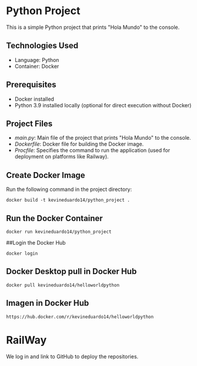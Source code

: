 # Python Project

This is a simple Python project that prints "Hola Mundo" to the console.

## Technologies Used
- Language: Python
- Container: Docker

## Prerequisites
- Docker installed
- Python 3.9 installed locally (optional for direct execution without Docker)

## Project Files
- *main.py*: Main file of the project that prints "Hola Mundo" to the console.
- *Dockerfile*: Docker file for building the Docker image.
- *Procfile*: Specifies the command to run the application (used for deployment on platforms like Railway).

## Create Docker Image

Run the following command in the project directory:

~~~
docker build -t kevineduardo14/python_project .
~~~
## Run the Docker Container
~~~
docker run kevineduardo14/python_project
~~~

##Login the Docker Hub
~~~
docker login
~~~
## Docker Desktop pull in Docker Hub
~~~
docker pull kevineduardo14/helloworldpython
~~~

## Imagen in Docker Hub
~~~
https://hub.docker.com/r/kevineduardo14/helloworldpython
~~~
# RailWay
We log in and link to GitHub to deploy the repositories.
